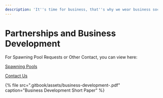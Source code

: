 ```yaml
---
description: 'It''s time for business, that''s why we wear business socks.'
---
```


# Partnerships and Business Development

For Spawning Pool Requests or Other Contact, you can view here: 

[Spawning Pools](basic-information/main-features/crypts/)

[Contact Us](feedback-suggestions-and-bug-bounty.md)

{% file src=".gitbook/assets/business-development-.pdf" caption="Business Development Short Paper" %}

